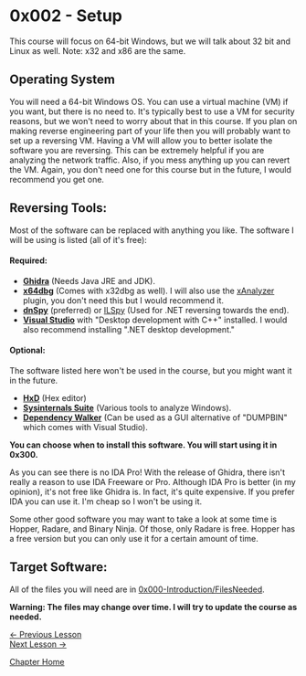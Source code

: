 # 0x002 - Setup
This course will focus on 64-bit Windows, but we will talk about 32 bit and Linux as well. Note: x32 and x86 are the same.

## Operating System
You will need a 64-bit Windows OS. You can use a virtual machine (VM) if you want, but there is no need to. It's typically best to use a VM for security reasons, but we won't need to worry about that in this course. If you plan on making reverse engineering part of your life then you will probably want to set up a reversing VM. Having a VM will allow you to better isolate the software you are reversing. This can be extremely helpful if you are analyzing the network traffic. Also, if you mess anything up you can revert the VM. Again, you don't need one for this course but in the future, I would recommend you get one.

## Reversing Tools:
Most of the software can be replaced with anything you like. The software I will be using is listed (all of it's free):  
#### Required:
* [**Ghidra**](https://ghidra-sre.org/) (Needs Java JRE and JDK).
* [**x64dbg**](https://x64dbg.com/) (Comes with x32dbg as well). I will also use the [xAnalyzer](https://github.com/ThunderCls/xAnalyzer) plugin, you don't need this but I would recommend it.
* [**dnSpy**](https://github.com/0xd4d/dnSpy) (preferred) or [ILSpy](https://github.com/icsharpcode/ILSpy) (Used for .NET reversing towards the end).
* [**Visual Studio**](https://visualstudio.microsoft.com/) with "Desktop development with C++" installed. I would also recommend installing ".NET desktop development."

#### Optional:
The software listed here won't be used in the course, but you might want it in the future.
* [**HxD**](https://mh-nexus.de/en/hxd/) (Hex editor)
* [**Sysinternals Suite**](https://docs.microsoft.com/en-us/sysinternals/downloads/sysinternals-suite) (Various tools to analyze Windows).
* [**Dependency Walker**](http://www.dependencywalker.com/) (Can be used as a GUI alternative of "DUMPBIN" which comes with Visual Studio).

**You can choose when to install this software. You will start using it in 0x300.**

As you can see there is no IDA Pro! With the release of Ghidra, there isn't really a reason to use IDA Freeware or Pro. Although IDA Pro is better (in my opinion), it's not free like Ghidra is. In fact, it's quite expensive. If you prefer IDA you can use it. I'm cheap so I won't be using it.

Some other good software you may want to take a look at some time is Hopper, Radare, and Binary Ninja. Of those, only Radare is free. Hopper has a free version but you can only use it for a certain amount of time.

## Target Software:
All of the files you will need are in [0x000-Introduction/FilesNeeded](FilesNeeded/FilesNeeded.md).

**Warning: The files may change over time. I will try to update the course as needed.**

[<- Previous Lesson](0x001-HowTo.md)  
[Next Lesson ->](../0x100-BinaryBasics/0x100-BinaryBasics.md)  

[Chapter Home](0x000-Introduction.md)  
